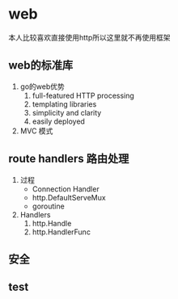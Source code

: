 # web
本人比较喜欢直接使用http所以这里就不再使用框架

## web的标准库
1. go的web优势
    1. full-featured HTTP processing
    2. templating libraries
    3. simplicity and clarity
    4. easily deployed
2. MVC 模式

## route handlers 路由处理
1. 过程
    - Connection Handler
    - http.DefaultServeMux
    - goroutine
2. Handlers
    1. http.Handle
    2. http.HandlerFunc
    
## 安全

## test
